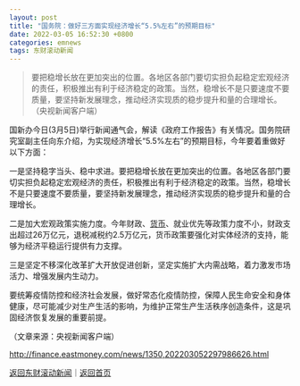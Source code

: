 ```yaml
---
layout: post
title: "国务院：做好三方面实现经济增长“5.5%左右”的预期目标"
date: 2022-03-05 16:52:30 +0800
categories: emnews
tags: 东财滚动新闻
---
```

> 要把稳增长放在更加突出的位置。各地区各部门要切实担负起稳定宏观经济的责任，积极推出有利于经济稳定的政策。当然，稳增长不是只要速度不要质量，要坚持新发展理念，推动经济实现质的稳步提升和量的合理增长。（央视新闻客户端）

<p>国新办今日(3月5日)举行新闻通气会，解读《政府工作报告》有关情况。国务院研究室副主任向东介绍，为实现经济增长“5.5%左右”的预期目标，今年要着重做好以下方面：</p><p>一是坚持稳字当头、稳中求进。要把稳增长放在更加突出的位置。各地区各部门要切实担负起稳定宏观经济的责任，积极推出有利于经济稳定的政策。当然，稳增长不是只要速度不要质量，要坚持新发展理念，推动经济实现质的稳步提升和量的合理增长。</p><p>二是加大宏观政策实施力度。今年财政、<span id="Info.3326"><a href="http://data.eastmoney.com/cjsj/hbgyl.html" class="infokey">货币</a></span>、就业优先等政策力度不小，财政支出超过26万亿元，退税减税约2.5万亿元，货币政策要强化对实体经济的支持，能够为经济平稳运行提供有力支撑。</p><p>三是坚定不移深化改革扩大开放促进创新，坚定实施扩大内需战略，着力激发市场活力、增强发展内生动力。</p><p>要统筹疫情防控和经济社会发展，做好常态化疫情防控，保障人民生命安全和身体健康，尽可能减少对生产生活的影响，为维护正常生产生活秩序创造条件，这是巩固经济恢复发展的重要前提。</p><p class="em_media">（文章来源：央视新闻客户端）</p>

<http://finance.eastmoney.com/news/1350,202203052297986626.html>

[返回东财滚动新闻](//finews.withounder.com/emnews/)｜[返回首页](//finews.withounder.com/)